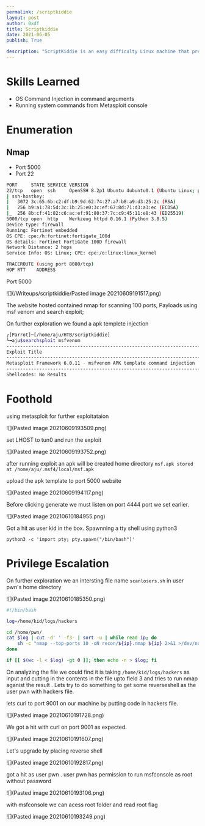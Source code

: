 ```yaml
---
permalink: /scriptkiddie
layout: post
author: 0xdf
title: Scriptkiddie
date: 2021-06-05
publish: True

description: "ScriptKiddie is an easy difficulty Linux machine that presents a Msf venom apk template injection, along with classic attacks such as OS command injection and an insecure passwordless sudo configuration. Initial foothold on the machine is gained by uploading a malicious .apk file from a web interface that calls a vulnerable version of msfvenom to generate downloadable payloads. Once shell is obtained, lateral movement to a second user is performed by injecting commands into a log file which provides unsanitized input to a Bash script that is triggered on file modification. This user is allowed to run msfconsole as root via sudo without supplying a password, resulting in the escalation of privileges."
---
```


# Skills Learned

- OS Command Injection in command arguments
- Running system commands from Metasploit console

# Enumeration

## Nmap
* Port 5000
* Port 22

```bash
PORT     STATE SERVICE VERSION
22/tcp   open  ssh     OpenSSH 8.2p1 Ubuntu 4ubuntu0.1 (Ubuntu Linux; protocol 2.0)
| ssh-hostkey: 
|   3072 3c:65:6b:c2:df:b9:9d:62:74:27:a7:b8:a9:d3:25:2c (RSA)
|   256 b9:a1:78:5d:3c:1b:25:e0:3c:ef:67:8d:71:d3:a3:ec (ECDSA)
|_  256 8b:cf:41:82:c6:ac:ef:91:80:37:7c:c9:45:11:e8:43 (ED25519)
5000/tcp open  http    Werkzeug httpd 0.16.1 (Python 3.8.5)
Device type: firewall
Running: Fortinet embedded
OS CPE: cpe:/h:fortinet:fortigate_100d
OS details: Fortinet FortiGate 100D firewall
Network Distance: 2 hops
Service Info: OS: Linux; CPE: cpe:/o:linux:linux_kernel

TRACEROUTE (using port 8080/tcp)
HOP RTT    ADDRESS
```

Port 5000

![](/Writeups/scriptkiddie/Pasted image 20210609191517.png)

The website hosted contained nmap for scanning 100 ports, Payloads using msf venom and search exploit;
 
 On further exploration we found a apk templete injection 
 
 ```bash
 ┌[Parrot]─[/home/aju/HTB/scriptkiddie]
└╼aju$searchsploit msfvenom
------------------------------------------------------------------------------------------------------------------- ---------------------------------
 Exploit Title                                                                                                     |  Path
------------------------------------------------------------------------------------------------------------------- ---------------------------------
Metasploit Framework 6.0.11 - msfvenom APK template command injection                                              | multiple/local/49491.py
------------------------------------------------------------------------------------------------------------------- ---------------------------------
Shellcodes: No Results
```

# Foothold

using metasploit for further exploitataion

![](Pasted image 20210609193509.png)

set LHOST to tun0 and run the exploit

![](Pasted image 20210609193752.png)

after running exploit an apk will be created home directory
`msf.apk stored at /home/aju/.msf4/local/msf.apk`

upload the apk template to port 5000 website 

![](Pasted image 20210609194117.png)

Before clicking generate we must listen on port 4444 port we set earlier.

![](Pasted image 20210610184955.png)

Got a hit as user kid in the box. Spawnning a tty shell using python3

`python3 -c 'import pty; pty.spawn("/bin/bash")'`

# Privilege Escalation

On further exploration we an intersting file name `scanlosers.sh` in user pwn's home directory

![](Pasted image 20210610185350.png)


```bash
#!/bin/bash

log=/home/kid/logs/hackers

cd /home/pwn/
cat $log | cut -d' ' -f3- | sort -u | while read ip; do
    sh -c "nmap --top-ports 10 -oN recon/${ip}.nmap ${ip} 2>&1 >/dev/null" &
done

if [[ $(wc -l < $log) -gt 0 ]]; then echo -n > $log; fi
```

On analyzing the file we could find it is taking `/home/kid/logs/hackers` as input and cutting in the contents in the file upto field 3 and tries to run nmap aganist the result . Lets try to do something to get some reverseshell as the user pwn with hackers file.

lets curl to port 9001 on our machine by putting code in hackers file.

![](Pasted image 20210610191728.png)

We got a hit with curl on port 9001 as expected.

![](Pasted image 20210610191607.png)

Let's upgrade by placing reverse shell

![](Pasted image 20210610192817.png)

got a hit as user pwn . user pwn has permission to run msfconsole as root without password

![](Pasted image 20210610193106.png)

with msfconsole we can acess root folder and read root flag

![](Pasted image 20210610193249.png)